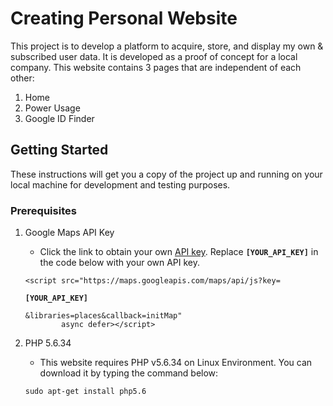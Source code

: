# Creating Personal Website
This project is to develop a platform to acquire, store, and display my own & subscribed user data. It is developed as a proof of concept for a local company.
This website contains 3 pages that are independent of each other:
1. Home
2. Power Usage
3. Google ID Finder

## Getting Started
These instructions will get you a copy of the project up and running on your local machine for development and testing purposes.

### Prerequisites
1. Google Maps API Key
    - Click the link to obtain your own [API key](https://developers.google.com/maps/documentation/javascript/get-api-key).
    Replace **`[YOUR_API_KEY]`** in the code below with your own API key.
    ```
    <script src="https://maps.googleapis.com/maps/api/js?key=
    ```
    **`[YOUR_API_KEY]`**
    ```
    &libraries=places&callback=initMap"
            async defer></script>
    ```

2. PHP 5.6.34
    - This website requires PHP v5.6.34 on Linux Environment. You can download it by typing the command below:
    ```
    sudo apt-get install php5.6
    ```

